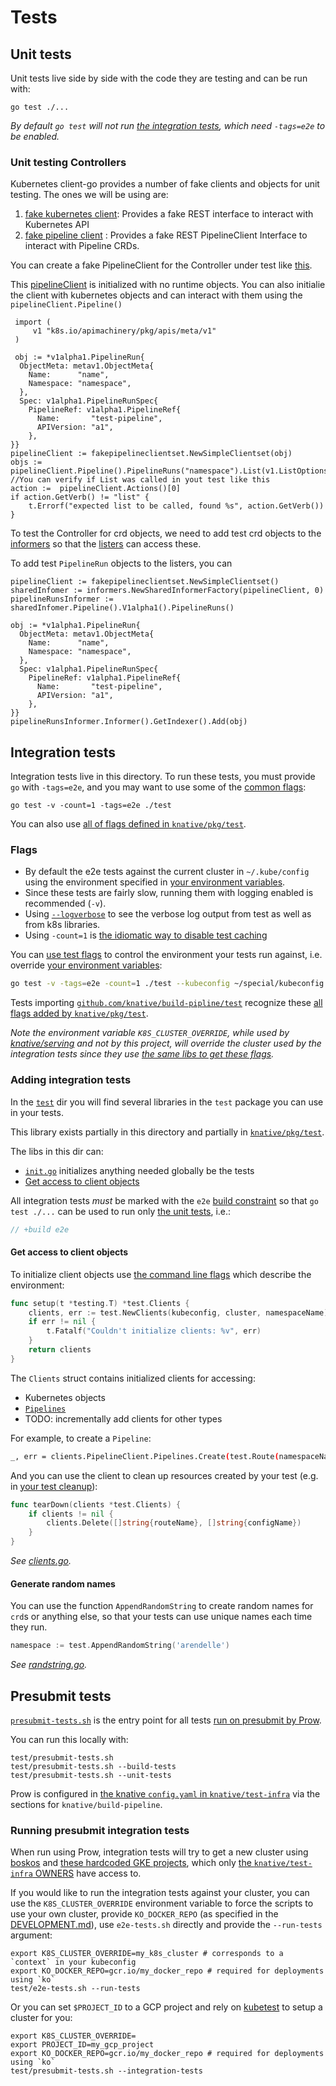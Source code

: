 # Tests

## Unit tests

Unit tests live side by side with the code they are testing and can be run with:

```shell
go test ./...
```

_By default `go test` will not run [the integration tests](#integration-tests), which need
`-tags=e2e` to be enabled._

### Unit testing Controllers
Kubernetes client-go provides a number of fake clients and objects for unit testing. The ones we will be using are:

1. [fake kubernetes client](k8s.io/client-go/kubernetes/fake): Provides a fake REST interface to interact with Kubernetes API
1. [fake pipeline client](./../pkg/client/clientset/versioned/fake/clientset_generated.go) : Provides a fake REST PipelineClient Interface to interact with Pipeline CRDs.

You can create a fake PipelineClient for the Controller under test like [this](./../pkg/reconciler/v1alpha1/pipelinerun/pipelinerun_test.go#L102).

This [pipelineClient](./../pkg/client/clientset/versioned/clientset.go#L34) is initialized with no runtime objects. You can also initialie the client with kubernetes objects and can interact with them using the `pipelineClient.Pipeline()`

```
 import (
     v1 "k8s.io/apimachinery/pkg/apis/meta/v1"
 )

 obj := *v1alpha1.PipelineRun{
  ObjectMeta: metav1.ObjectMeta{
	Name:      "name",
	Namespace: "namespace",
  },
  Spec: v1alpha1.PipelineRunSpec{
	PipelineRef: v1alpha1.PipelineRef{
	  Name:       "test-pipeline",
	  APIVersion: "a1",
	},
}}
pipelineClient := fakepipelineclientset.NewSimpleClientset(obj)
objs := pipelineClient.Pipeline().PipelineRuns("namespace").List(v1.ListOptions{})
//You can verify if List was called in yout test like this
action :=  pipelineClient.Actions()[0]
if action.GetVerb() != "list" {
    t.Errorf("expected list to be called, found %s", action.GetVerb())
}
```

To test the Controller for crd objects, we need to add test crd objects to the [informers](./../pkg/client/informers)
so that the [listers](./../pkg/client/listers) can access these.

To add test `PipelineRun` objects to the listers, you can

```
pipelineClient := fakepipelineclientset.NewSimpleClientset()
sharedInfomer := informers.NewSharedInformerFactory(pipelineClient, 0)
pipelineRunsInformer := sharedInfomer.Pipeline().V1alpha1().PipelineRuns()

obj := *v1alpha1.PipelineRun{
  ObjectMeta: metav1.ObjectMeta{
	Name:      "name",
	Namespace: "namespace",
  },
  Spec: v1alpha1.PipelineRunSpec{
	PipelineRef: v1alpha1.PipelineRef{
	  Name:       "test-pipeline",
	  APIVersion: "a1",
	},
}}
pipelineRunsInformer.Informer().GetIndexer().Add(obj)
```

## Integration tests

Integration tests live in this directory. To run these tests, you must provide `go` with
`-tags=e2e`, and you may want to use some of the [common flags](#common-flags):

```shell
go test -v -count=1 -tags=e2e ./test
```

You can also use
[all of flags defined in `knative/pkg/test`](https://github.com/knative/pkg/tree/master/test#flags).

### Flags

* By default the e2e tests against the current cluster in `~/.kube/config`
  using the environment specified in [your environment variables](/DEVELOPMENT.md#environment-setup).
* Since these tests are fairly slow, running them with logging
  enabled is recommended (`-v`).
* Using [`--logverbose`](#output-verbose-log) to see the verbose log output from test as well as from k8s libraries.
* Using `-count=1` is [the idiomatic way to disable test caching](https://golang.org/doc/go1.10#test)

You can [use test flags](#flags) to control the environment
your tests run against, i.e. override [your environment variables](/DEVELOPMENT.md#environment-setup):

```bash
go test -v -tags=e2e -count=1 ./test --kubeconfig ~/special/kubeconfig --cluster myspecialcluster
```

Tests importing [`github.com/knative/build-pipline/test`](#adding-integration-tests) recognize these
[all flags added by `knative/pkg/test`](https://github.com/knative/pkg/tree/master/test#flags).

_Note the environment variable `K8S_CLUSTER_OVERRIDE`, while used by [knative/serving](https://github.com/knative/serving)
and not by this project, will override the cluster used by the integration tests since they use
[the same libs to get these flags](https://github.com/knative/serving)._

### Adding integration tests

In the [`test`](/test/) dir you will find several libraries in the `test` package
you can use in your tests.

This library exists partially in this directory and partially in
[`knative/pkg/test`](https://github.com/knative/pkg/tree/master/test).

The libs in this dir can:

* [`init.go`](./init.go) initializes anything needed globally be the tests
* [Get access to client objects](#get-access-to-client-objects)

All integration tests _must_ be marked with the `e2e` [build constraint](https://golang.org/pkg/go/build/)
so that `go test ./...` can be used to run only [the unit tests](#unit-tests), i.e.:

```go
// +build e2e
```

#### Get access to client objects

To initialize client objects use [the command line flags](#use-flags)
which describe the environment:

```go
func setup(t *testing.T) *test.Clients {
    clients, err := test.NewClients(kubeconfig, cluster, namespaceName)
    if err != nil {
        t.Fatalf("Couldn't initialize clients: %v", err)
    }
    return clients
}
```

The `Clients` struct contains initialized clients for accessing:

* Kubernetes objects
* [`Pipelines`](https://github.com/knative/build-pipeline#pipeline)
* TODO: incrementally add clients for other types

For example, to create a `Pipeline`:

```bash
_, err = clients.PipelineClient.Pipelines.Create(test.Route(namespaceName, pipelineName))
```

And you can use the client to clean up resources created by your test (e.g. in
[your test cleanup](https://github.com/knative/pkg/tree/master/test#ensure-test-cleanup)):

```go
func tearDown(clients *test.Clients) {
    if clients != nil {
        clients.Delete([]string{routeName}, []string{configName})
    }
}
```

_See [clients.go](./clients.go)._


#### Generate random names

You can use the function `AppendRandomString` to create random names for `crd`s or anything else,
so that your tests can use unique names each time they run.

```go
namespace := test.AppendRandomString('arendelle')
```

_See [randstring.go](./randstring.go)._

## Presubmit tests

[`presubmit-tests.sh`](./presubmit-tests.sh) is the entry point for all tests
[run on presubmit by Prow](../CONTRIBUTING.md#pull-request-process).

You can run this locally with:

```shell
test/presubmit-tests.sh
test/presubmit-tests.sh --build-tests
test/presubmit-tests.sh --unit-tests
```

Prow is configured in [the knative `config.yaml` in `knative/test-infra`](https://github.com/knative/test-infra/blob/master/ci/prow/config.yaml)
via the sections for `knative/build-pipeline`.

### Running presubmit integration tests

When run using Prow, integration tests will try to get a new cluster using [boskos](https://github.com/kubernetes/test-infra/tree/master/boskos) and
[these hardcoded GKE projects](https://github.com/knative/test-infra/blob/master/ci/prow/boskos/resources.yaml#L15),
which only [the `knative/test-infra` OWNERS](https://github.com/knative/test-infra/blob/master/OWNERS)
have access to.

If you would like to run the integration tests against your cluster, you can use the
`K8S_CLUSTER_OVERRIDE` environment variable to force the scripts to use your own cluster,
provide `KO_DOCKER_REPO` (as specified in the [DEVELOPMENT.md](../DEVELOPMENT.md#environment-setup)),
use `e2e-tests.sh` directly and provide the `--run-tests` argument:

```shell
export K8S_CLUSTER_OVERRIDE=my_k8s_cluster # corresponds to a `context` in your kubeconfig
export KO_DOCKER_REPO=gcr.io/my_docker_repo # required for deployments using `ko`
test/e2e-tests.sh --run-tests
```

Or you can set `$PROJECT_ID` to a GCP project and rely on
[kubetest](https://github.com/kubernetes/test-infra/tree/master/kubetest)
to setup a cluster for you:

```shell
export K8S_CLUSTER_OVERRIDE=
export PROJECT_ID=my_gcp_project
export KO_DOCKER_REPO=gcr.io/my_docker_repo # required for deployments using `ko`
test/presubmit-tests.sh --integration-tests
```
